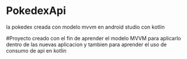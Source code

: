 # PokedexApi
la pokedex creada con modelo mvvm en android studio con kotlin

#Proyecto creado con el fin de aprender el modelo MVVM para aplicarlo dentro de las nuevas aplicacion y tambien para aprender el uso de consumo de api en kotlin
